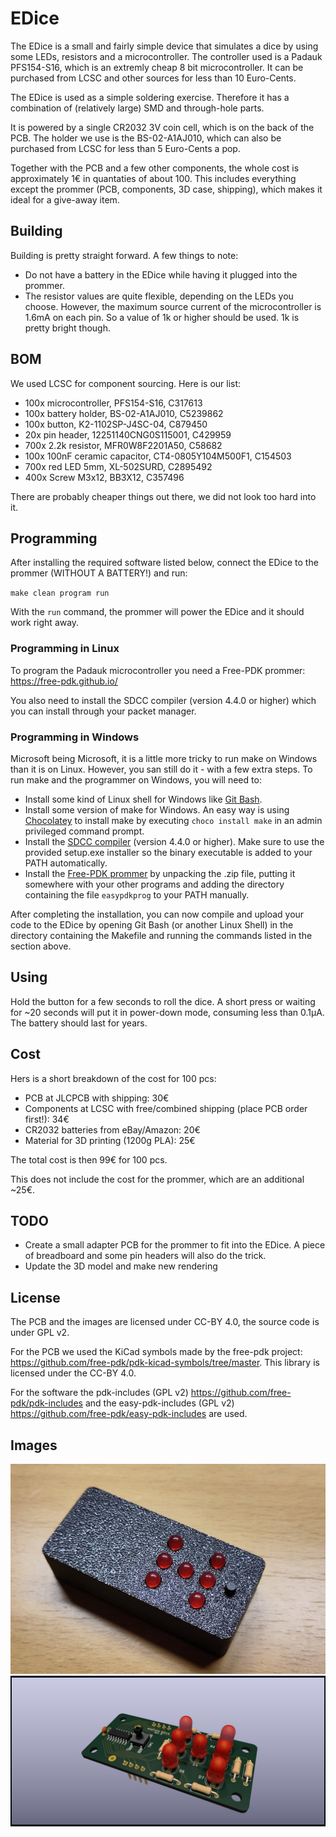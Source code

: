 # EDice
The EDice is a small and fairly simple device that simulates a dice by using some LEDs, resistors and a microcontroller. The controller used is a Padauk PFS154-S16, which is an extremly cheap 8 bit microcontroller. It can be purchased from LCSC and other sources for less than 10 Euro-Cents.

The EDice is used as a simple soldering exercise. Therefore it has a combination of (relatively large) SMD and through-hole parts.

It is powered by a single CR2032 3V coin cell, which is on the back of the PCB. The holder we use is the BS-02-A1AJ010, which can also be purchased from LCSC for less than 5 Euro-Cents a pop.

Together with the PCB and a few other components, the whole cost is approximately 1€ in quantaties of about 100. This includes everything except the prommer (PCB, components, 3D case, shipping), which makes it ideal for a give-away item.

## Building
Building is pretty straight forward. A few things to note:
- Do not have a battery in the EDice while having it plugged into the prommer.
- The resistor values are quite flexible, depending on the LEDs you choose. However, the maximum source current of the microcontroller is 1.6mA on each pin. So a value of 1k or higher should be used. 1k is pretty bright though.

## BOM
We used LCSC for component sourcing. Here is our list:

- 100x microcontroller, PFS154-S16, C317613
- 100x battery holder, BS-02-A1AJ010, C5239862
- 100x button, K2-1102SP-J4SC-04, C879450
- 20x pin header,  12251140CNG0S115001,  C429959
- 700x 2.2k resistor, MFR0W8F2201A50, C58682
- 100x 100nF ceramic capacitor, CT4-0805Y104M500F1, C154503
- 700x red LED 5mm, XL-502SURD, C2895492
- 400x Screw M3x12, BB3X12, C357496

There are probably cheaper things out there, we did not look too hard into it.

## Programming

After installing the required software listed below, connect the EDice to the prommer (WITHOUT A BATTERY!) and run:

`make clean program run`

With the `run` command, the prommer will power the EDice and it should work right away.

### Programming in Linux
To program the Padauk microcontroller you need a Free-PDK prommer: https://free-pdk.github.io/

You also need to install the SDCC compiler (version 4.4.0 or higher) which you can install through your packet manager.

### Programming in Windows
Microsoft being Microsoft, it is a little more tricky to run make on Windows than it is on Linux. However, you san still do it - with a few extra steps. To run make and the programmer on Windows, you will need to:

- Install some kind of Linux shell for Windows like [Git Bash](https://gitforwindows.org/).
- Install some version of make for Windows. An easy way is using [Chocolatey](https://chocolatey.org/install) to install make by executing `choco install make` in an admin privileged command prompt.
- Install the [SDCC compiler](https://sourceforge.net/projects/sdcc/files/sdcc-win64/) (version 4.4.0 or higher). Make sure to use the provided setup.exe installer so the binary executable is added to your PATH automatically.
- Install the [Free-PDK prommer](https://github.com/free-pdk/easy-pdk-programmer-software/releases) by unpacking the .zip file, putting it somewhere with your other programs and adding the directory containing the file `easypdkprog` to your PATH manually.

After completing the installation, you can now compile and upload your code to the EDice by opening Git Bash (or another Linux Shell) in the directory containing the Makefile and running the commands listed in the section above.


## Using
Hold the button for a few seconds to roll the dice. A short press or waiting for ~20 seconds will put it in power-down mode, consuming less than 0.1µA. The battery should last for years.

## Cost
Hers is a short breakdown of the cost for 100 pcs:

- PCB at JLCPCB with shipping: 30€
- Components at LCSC with free/combined shipping (place PCB order first!): 34€
- CR2032 batteries from eBay/Amazon: 20€
- Material for 3D printing (1200g PLA): 25€

The total cost is then 99€ for 100 pcs.

This does not include the cost for the prommer, which are an additional ~25€.

## TODO
- Create a small adapter PCB for the prommer to fit into the EDice. A piece of breadboard and some pin headers will also do the trick.
- Update the 3D model and make new rendering

## License
The PCB and the images are licensed under CC-BY 4.0, the source code is under GPL v2.

For the PCB we used the KiCad symbols made by the free-pdk project: https://github.com/free-pdk/pdk-kicad-symbols/tree/master. This library is licensed under the CC-BY 4.0.

For the software the pdk-includes (GPL v2) https://github.com/free-pdk/pdk-includes and the easy-pdk-includes (GPL v2)  https://github.com/free-pdk/easy-pdk-includes are used.

## Images
![EDice](EDice.jpg)
![EDice_PCB](EDice_PCB.jpg)
